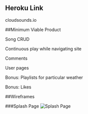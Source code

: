 ## Heroku Link

cloudsounds.io

##Minimum Viable Product

Song CRUD

Continuous play while navigating site

Comments

User pages

Bonus: Playlists for particular weather

Bonus: Likes

##Wireframes

###Splash Page
![Splash Page](./wireframes/spalsh.png)
